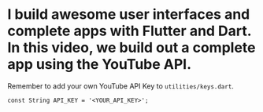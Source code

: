 # I build awesome user interfaces and complete apps with Flutter and Dart. In this video, we build out a complete app using the YouTube API.


Remember to add your own YouTube API Key to `utilities/keys.dart`.

`const String API_KEY = '<YOUR_API_KEY>';`
